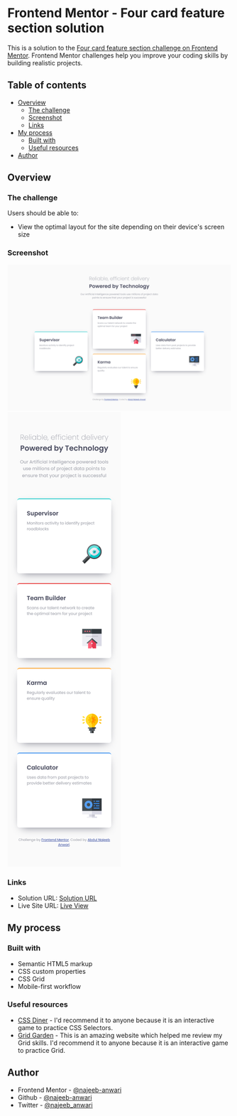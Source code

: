 # Frontend Mentor - Four card feature section solution

This is a solution to the [Four card feature section challenge on Frontend Mentor](https://www.frontendmentor.io/challenges/four-card-feature-section-weK1eFYK). Frontend Mentor challenges help you improve your coding skills by building realistic projects. 

## Table of contents

- [Overview](#overview)
  - [The challenge](#the-challenge)
  - [Screenshot](#screenshot)
  - [Links](#links)
- [My process](#my-process)
  - [Built with](#built-with)
  - [Useful resources](#useful-resources)
- [Author](#author)

## Overview

### The challenge

Users should be able to:

- View the optimal layout for the site depending on their device's screen size

### Screenshot

![](./screenshots/desktop-design.png)
![](./screenshots/mobile-design.png)

### Links

- Solution URL: [Solution URL](https://github.com/najeeb-anwari/four-card-feature-section)
- Live Site URL: [Live View](https://najeeb-anwari.github.io/four-card-feature-section/)

## My process

### Built with

- Semantic HTML5 markup
- CSS custom properties
- CSS Grid
- Mobile-first workflow


### Useful resources

- [CSS Diner](https://flukeout.github.io/) - I'd recommend it to anyone because it is an interactive game to practice CSS Selectors.
- [Grid Garden](https://cssgridgarden.com/) - This is an amazing website which helped me review my Grid skills. I'd recommend it to anyone because it is an interactive game to practice Grid.


## Author

- Frontend Mentor - [@najeeb-anwari](https://www.frontendmentor.io/profile/najeeb-anwari)
- Github - [@najeeb-anwari](https://github.com/najeeb-anwari)
- Twitter - [@najeeb_anwari](https://www.twitter.com/najeeb_anwari)

